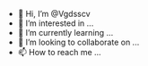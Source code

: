 - 👋 Hi, I’m @Vgdsscv
- 👀 I’m interested in ...
- 🌱 I’m currently learning ...
- 💞️ I’m looking to collaborate on ...
- 📫 How to reach me ...

<!---
Vgdsscv/Vgdsscv is a ✨ special ✨ repository because its `README.md` (this file) appears on your GitHub profile.
You can click the Preview link to take a look at your changes.
--->
